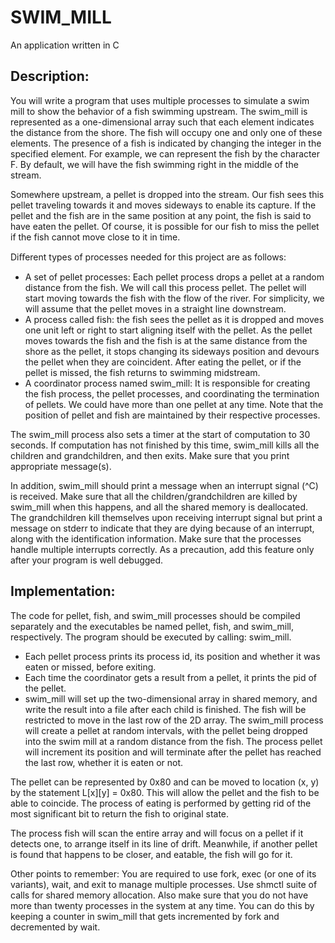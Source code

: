 # SWIM_MILL
An application written in C



## Description:
You will write a program that uses multiple processes to simulate a swim mill to show the behavior of a fish swimming upstream. The swim_mill is represented as a one-dimensional array such that each element indicates the distance from the shore. The fish will occupy one and only one of these elements. The presence of a fish is indicated by changing the integer in the specified element. For example, we can represent the fish by the character F. By default, we will have the fish swimming right in the middle of the stream.

Somewhere upstream, a pellet is dropped into the stream. Our fish sees this pellet traveling towards it and moves sideways to enable its capture. If the pellet and the fish are in the same position at any point, the fish is said to have eaten the pellet. Of course, it is possible for our fish to miss the pellet if the fish cannot move close to it in time.

Diﬀerent types of processes needed for this project are as follows:
- A set of pellet processes: Each pellet process drops a pellet at a random distance from the fish. We will call this process pellet. The pellet will start moving towards the fish with the flow of the river. For simplicity, we will assume that the pellet moves in a straight line downstream.
- A process called fish: the fish sees the pellet as it is dropped and moves one unit left or right to start aligning itself with the pellet. As the pellet moves towards the fish and the fish is at the same distance from the shore as the pellet, it stops changing its sideways position and devours the pellet when they are coincident. After eating the pellet, or if the pellet is missed, the fish returns to swimming midstream.
- A coordinator process named swim_mill:  It is responsible for creating the fish process, the pellet processes, and coordinating the termination of pellets. We could have more than one pellet at any time. Note that the position of pellet and fish are maintained by their respective processes.

The swim_mill process also sets a timer at the start of computation to 30 seconds. If computation has not finished by this time, swim_mill kills all the children and grandchildren, and then exits. Make sure that you print appropriate message(s).

In addition, swim_mill should print a message when an interrupt signal (^C) is received. Make sure that all the children/grandchildren are killed by swim_mill when this happens, and all the shared memory is deallocated. The grandchildren kill themselves upon receiving interrupt signal but print a message on stderr to indicate that they are dying because of an interrupt, along with the identification information. Make sure that the processes handle multiple interrupts correctly. As a precaution, add this feature only after your program is well debugged.

## Implementation:
The code for pellet, fish, and swim_mill processes should be compiled separately and the executables be named pellet, fish, and swim_mill, respectively. The program should be executed by calling: swim_mill.
- Each pellet process prints its process id, its position and whether it was eaten or missed, before exiting.
- Each time the coordinator gets a result from a pellet, it prints the pid of the pellet.
- swim_mill will set up the two-dimensional array in shared memory, and write the result into a file after each child is finished. The fish will be restricted to move in the last row of the 2D array. The swim_mill process will create a pellet at random intervals, with the pellet being dropped into the swim mill at a random distance from the fish. The process pellet will increment its position and will terminate after the pellet has reached the last row, whether it is eaten or not.

The pellet can be represented by 0x80 and can be moved to location (x, y) by the statement L[x][y] = 0x80. This will allow the pellet and the fish to be able to coincide. The process of eating is performed by getting rid of the most significant bit to return the fish to original state.

The process fish will scan the entire array and will focus on a pellet if it detects one, to arrange itself in its line of drift. Meanwhile, if another pellet is found that happens to be closer, and eatable, the fish will go for it.

Other points to remember: You are required to use fork, exec (or one of its variants), wait, and exit to manage multiple processes. Use shmctl suite of calls for shared memory allocation. Also make sure that you do not have more than twenty processes in the system at any time. You can do this by keeping a counter in swim_mill that gets incremented by fork and decremented by wait.

